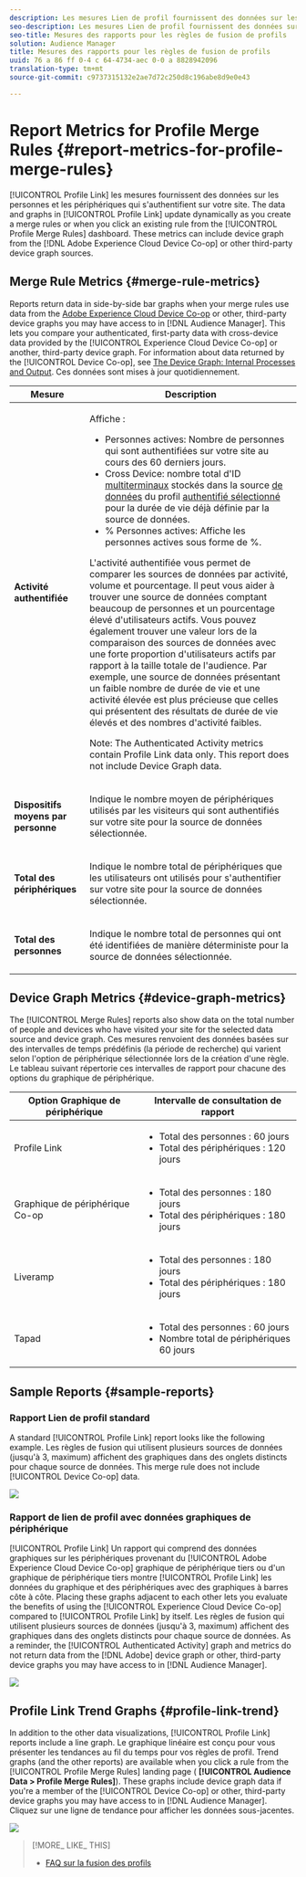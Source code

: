 ```yaml
---
description: Les mesures Lien de profil fournissent des données sur les personnes et les périphériques qui s'authentifient sur votre site. Les données et les graphiques de la mise à jour du lien de profil sont dynamiquement mis à jour lorsque vous créez des règles de fusion ou lorsque vous cliquez sur une règle existante depuis le tableau de bord Règles de fusion de profils. Ces mesures peuvent inclure le graphique de périphérique issu de l'application Adobe Experience Cloud Device Co-op ou d'autres sources de graphique de périphérique tiers.
seo-description: Les mesures Lien de profil fournissent des données sur les personnes et les périphériques qui s'authentifient sur votre site. Les données et les graphiques de la mise à jour du lien de profil sont dynamiquement mis à jour lorsque vous créez des règles de fusion ou lorsque vous cliquez sur une règle existante depuis le tableau de bord Règles de fusion de profils. Ces mesures peuvent inclure le graphique de périphérique issu de l'application Adobe Experience Cloud Device Co-op ou d'autres sources de graphique de périphérique tiers.
seo-title: Mesures des rapports pour les règles de fusion de profils
solution: Audience Manager
title: Mesures des rapports pour les règles de fusion de profils
uuid: 76 a 86 ff 0-4 c 64-4734-aec 0-0 a 8828942096
translation-type: tm+mt
source-git-commit: c9737315132e2ae7d72c250d8c196abe8d9e0e43

---
```



# Report Metrics for Profile Merge Rules {#report-metrics-for-profile-merge-rules}

[!UICONTROL Profile Link] les mesures fournissent des données sur les personnes et les périphériques qui s'authentifient sur votre site. The data and graphs in [!UICONTROL Profile Link] update dynamically as you create a merge rules or when you click an existing rule from the [!UICONTROL Profile Merge Rules] dashboard. These metrics can include device graph from the [!DNL Adobe Experience Cloud Device Co-op] or other third-party device graph sources.

## Merge Rule Metrics {#merge-rule-metrics}

Reports return data in side-by-side bar graphs when your merge rules use data from the [Adobe Experience Cloud Device Co-op](https://marketing.adobe.com/resources/help/en_US/mcdc/) or other, third-party device graphs you may have access to in [!DNL Audience Manager]. This lets you compare your authenticated, first-party data with cross-device data provided by the [!UICONTROL Experience Cloud Device Co-op] or another, third-party device graph. For information about data returned by the [!UICONTROL Device Co-op], see [The Device Graph: Internal Processes and Output](https://marketing.adobe.com/resources/help/en_US/mcdc/mcdc-processes.html). Ces données sont mises à jour quotidiennement.

<table id="table_A7FB2F9804F84AC8A6DD05C0E6EE7555"> 
 <thead> 
  <tr> 
   <th colname="col1" class="entry"> Mesure </th> 
   <th colname="col2" class="entry"> Description </th> 
  </tr> 
 </thead>
 <tbody> 
  <tr> 
   <td colname="col1"> <p> <b><span class="wintitle"> Activité authentifiée</span></b> </p> </td> 
   <td colname="col2"> <p>Affiche : </p> 
    <ul id="ul_7F7373919A4A49028EF4BF7B28D9F8E9"> 
     <li id="li_FE2F93C496D64ED8928B3E522C9585EA"> <span class="wintitle"> Personnes actives</span>: Nombre de personnes qui sont authentifiées sur votre site au cours des 60 derniers jours. </li> 
     <li id="li_60CFD26EE68B442683C0ED5FED1A79C8"> <span class="wintitle"> Cross Device</span>: nombre total d'ID <a href="../../features/profile-merge-rules/merge-rules-start.md#create-data-source"> multiterminaux</a> stockés dans la source <a href="../../features/manage-datasources.md#create-data-source"> de données</a> du profil <a href="../../features/profile-merge-rules/merge-rule-definitions.md"> authentifié sélectionné</a> pour la durée de vie déjà définie par la source de données. </li> 
     <li id="li_F2F07B6A326C4A18B79A0CF2C47D9677"> <span class="wintitle"> % Personnes actives</span>: Affiche <span class="wintitle"> les personnes actives</span> sous forme de %. </li> 
    </ul> <p> <span class="wintitle"> L'activité authentifiée</span> vous permet de comparer les sources de données par activité, volume et pourcentage. Il peut vous aider à trouver une source de données comptant beaucoup de personnes et un pourcentage élevé d'utilisateurs actifs. Vous pouvez également trouver une valeur lors de la comparaison des sources de données avec une forte proportion d'utilisateurs actifs par rapport à la taille totale de l'audience. Par exemple, une source de données présentant un faible nombre de durée de vie et une activité élevée est plus précieuse que celles qui présentent des résultats de durée de vie élevés et des nombres d'activité faibles. </p> <p> <p>Note: The <span class="wintitle"> Authenticated Activity</span> metrics contain <span class="wintitle"> Profile Link</span> data only. This report does not include <span class="wintitle"> Device Graph</span> data. </p> </p> </td> 
  </tr> 
  <tr> 
   <td colname="col1"> <p> <b><span class="wintitle"> Dispositifs moyens par personne</span></b> </p> </td> 
   <td colname="col2"> <p> Indique le nombre moyen de périphériques utilisés par les visiteurs qui sont authentifiés sur votre site pour la source de données sélectionnée. </p> </td> 
  </tr> 
  <tr> 
   <td colname="col1"> <p> <b><span class="wintitle"> Total des périphériques</span></b> </p> </td> 
   <td colname="col2"> <p>Indique le nombre total de périphériques que les utilisateurs ont utilisés pour s'authentifier sur votre site pour la source de données sélectionnée. </p> </td> 
  </tr> 
  <tr> 
   <td colname="col1"> <p> <b><span class="wintitle"> Total des personnes</span></b> </p> </td> 
   <td colname="col2"> <p>Indique le nombre total de personnes qui ont été identifiées de manière déterministe pour la source de données sélectionnée. </p> </td> 
  </tr> 
 </tbody> 
</table>

## Device Graph Metrics {#device-graph-metrics}

The [!UICONTROL Merge Rules] reports also show data on the total number of people and devices who have visited your site for the selected data source and device graph. Ces mesures renvoient des données basées sur des intervalles de temps prédéfinis (la période de recherche) qui varient selon l'option de périphérique sélectionnée lors de la création d'une règle. Le tableau suivant répertorie ces intervalles de rapport pour chacune des options du graphique de périphérique.

<table id="table_038983EBC71F4A55BBCA99212AC5DEE6"> 
 <thead> 
  <tr> 
   <th colname="col1" class="entry"> Option Graphique de périphérique </th> 
   <th colname="col2" class="entry"> Intervalle de consultation de rapport </th> 
  </tr>
 </thead>
 <tbody> 
  <tr> 
   <td colname="col1"> <p><span class="wintitle"> Profile Link</span> </p> </td> 
   <td colname="col2"> <p> 
     <ul id="ul_B2FF2341573840549FFB96579F537082"> 
      <li id="li_B37323C2F2434F41B407500AC5C15447">Total des personnes : 60 jours </li> 
      <li id="li_08D911224A60418BBB3CFB4E70CE73D4">Total des périphériques : 120 jours </li> 
     </ul> </p> </td> 
  </tr> 
  <tr> 
   <td colname="col1"> <p><span class="wintitle"> Graphique de périphérique Co-op</span> </p> </td> 
   <td colname="col2"> <p> 
     <ul id="ul_64AD1DD89DF64703B70B973A463BA020"> 
      <li id="li_D7D3A3871F434CBFA71BE8929EB41648">Total des personnes : 180 jours </li> 
      <li id="li_125D387986B2463EB310203CE5857EDA">Total des périphériques : 180 jours </li> 
     </ul> </p> </td> 
  </tr> 
  <tr> 
   <td colname="col1"> <p><span class="wintitle"> Liveramp</span> </p> </td> 
   <td colname="col2"> <p> 
     <ul id="ul_2772F3AD7E1440789B635794ECDE8DFB"> 
      <li id="li_1432363829D64615B1D349A3722D6268">Total des personnes : 180 jours </li> 
      <li id="li_D5C0E3CE92524B54BBD36C73A326292B">Total des périphériques : 180 jours </li> 
     </ul> </p> </td> 
  </tr> 
  <tr> 
   <td colname="col1"> <p><span class="wintitle"> Tapad</span> </p> </td> 
   <td colname="col2"> <p> 
     <ul id="ul_274529DB58E6442E95C6AD89BECB1362"> 
      <li id="li_67102211A72A4E47AACFE5E369793C17">Total des personnes : 60 jours </li> 
      <li id="li_3E8F3DA6A7B5487895A626674DA363A5">Nombre total de périphériques 60 jours </li> 
     </ul> </p> </td> 
  </tr> 
 </tbody> 
</table>

## Sample Reports {#sample-reports}

### Rapport Lien de profil standard

A standard [!UICONTROL Profile Link] report looks like the following example. Les règles de fusion qui utilisent plusieurs sources de données (jusqu'à 3, maximum) affichent des graphiques dans des onglets distincts pour chaque source de données. This merge rule does not include [!UICONTROL Device Co-op] data.

![](assets/coop-metrics1.png)

### Rapport de lien de profil avec données graphiques de périphérique

[!UICONTROL Profile Link] Un rapport qui comprend des données graphiques sur les périphériques provenant du [!UICONTROL Adobe Experience Cloud Device Co-op] graphique de périphérique tiers ou d'un graphique de périphérique tiers montre [!UICONTROL Profile Link] les données du graphique et des périphériques avec des graphiques à barres côte à côte. Placing these graphs adjacent to each other lets you evaluate the benefits of using the [!UICONTROL Experience Cloud Device Co-op] compared to [!UICONTROL Profile Link] by itself. Les règles de fusion qui utilisent plusieurs sources de données (jusqu'à 3, maximum) affichent des graphiques dans des onglets distincts pour chaque source de données. As a reminder, the [!UICONTROL Authenticated Activity] graph and metrics do not return data from the [!DNL Adobe] device graph or other, third-party device graphs you may have access to in [!DNL Audience Manager].

![](assets/coop-metrics2.png)

## Profile Link Trend Graphs {#profile-link-trend}

In addition to the other data visualizations, [!UICONTROL Profile Link] reports include a line graph. Le graphique linéaire est conçu pour vous présenter les tendances au fil du temps pour vos règles de profil. Trend graphs (and the other reports) are available when you click a rule from the [!UICONTROL Profile Merge Rules] landing page ( **[!UICONTROL Audience Data > Profile Merge Rules]**). These graphs include device graph data if you're a member of the [!UICONTROL Device Co-op] or other, third-party device graphs you may have access to in [!DNL Audience Manager]. Cliquez sur une ligne de tendance pour afficher les données sous-jacentes.

![](assets/authenticated_trends.png)

>[!MORE_ LIKE_ THIS]
>
>* [FAQ sur la fusion des profils](../../faq/faq-profile-merge.md)

